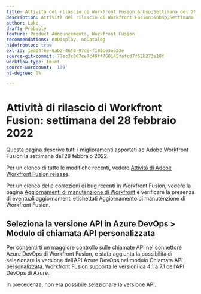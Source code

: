 ```yaml
---
title: Attività del rilascio di Workfront Fusion:&nbsp;Settimana del 28 febbraio 2022
description: Attività del rilascio di Workfront Fusion:&nbsp;Settimana del 28 febbraio 2022
author: Luke
draft: Probably
feature: Product Announcements, Workfront Fusion
recommendations: noDisplay, noCatalog
hidefromtoc: true
exl-id: 1ed04f6e-0ab2-46f0-97de-f189be3ae23e
source-git-commit: 77ec3c007ce7c49ff760145fafcd7f62b273a18f
workflow-type: tm+mt
source-wordcount: '139'
ht-degree: 0%

---
```


# Attività di rilascio di Workfront Fusion: settimana del 28 febbraio 2022

Questa pagina descrive tutti i miglioramenti apportati ad Adobe Workfront Fusion la settimana del 28 febbraio 2022.

Per un elenco di tutte le modifiche recenti, vedere [Attività di Adobe Workfront Fusion release](/help/workfront-fusion/fusion-product-releases/fusion-release-activity.md).

Per un elenco delle correzioni di bug recenti in Workfront Fusion, vedere la pagina [Aggiornamenti di manutenzione di Workfront](https://experienceleague.adobe.com/docs/workfront-known-issues/releases/current-updates.html?lang=it) e verificare la presenza di eventuali aggiornamenti etichettati Aggiornamento di manutenzione di Workfront Fusion.

## Seleziona la versione API in Azure DevOps > Modulo di chiamata API personalizzata

Per consentirti un maggiore controllo sulle chiamate API nel connettore Azure DevOps di Workfront Fusion, è stata aggiunta la possibilità di selezionare la versione dell’API Azure DevOps nel modulo Chiamata API personalizzata. Workfront Fusion supporta le versioni da 4.1 a 7.1 dell’API DevOps di Azure.

In precedenza, non era possibile selezionare la versione API.
